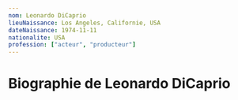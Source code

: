```yaml
---
nom: Leonardo DiCaprio
lieuNaissance: Los Angeles, Californie, USA
dateNaissance: 1974-11-11
nationalite: USA
profession: ["acteur", "producteur"]
---
```


# Biographie de Leonardo DiCaprio